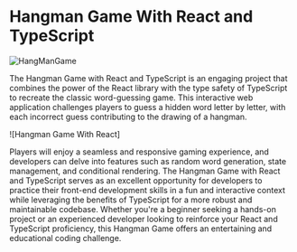 # Hangman Game With React and TypeScript
![HangManGame](https://github.com/shaikharyan/Hangman/assets/103252725/8c8906ee-38d6-4938-894b-9f1bf79b7b1c)

The Hangman Game with React and TypeScript is an engaging project that combines the power of the React library with the type safety of TypeScript to recreate the classic word-guessing game. This interactive web application challenges players to guess a hidden word letter by letter, with each incorrect guess contributing to the drawing of a hangman.


![Hangman Game With React]


Players will enjoy a seamless and responsive gaming experience, and developers can delve into features such as random word generation, state management, and conditional rendering. The Hangman Game with React and TypeScript serves as an excellent opportunity for developers to practice their front-end development skills in a fun and interactive context while leveraging the benefits of TypeScript for a more robust and maintainable codebase. Whether you're a beginner seeking a hands-on project or an experienced developer looking to reinforce your React and TypeScript proficiency, this Hangman Game offers an entertaining and educational coding challenge.
